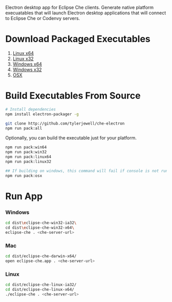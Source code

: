 Electron desktop app for Eclipse Che clients. Generate native platform execuatables that will launch Electron desktop applications that will connect to Eclipse Che or Codenvy servers.

# Download Packaged Executables
1. [Linux x64](https://github.com/TylerJewell/che-electron/releases/download/4.0.0-beta/eclipse-che-electron-linux64.zip)
2. [Linux x32](https://github.com/TylerJewell/che-electron/releases/download/4.0.0-beta/eclipse-che-electron-linux32.zip)
3. [Windows x64](https://github.com/TylerJewell/che-electron/releases/download/4.0.0-beta/eclipse-che-electron-win64.zip)
4. [Windows x32](https://github.com/TylerJewell/che-electron/releases/download/4.0.0-beta/eclipse-che-electron-win32.zip)
5. [OSX](https://github.com/TylerJewell/che-electron/releases/download/4.0.0-beta/eclipse-che-electron-osx.zip)

# Build Executables From Source
```sh
# Install dependencies
npm install electron-packager -g

git clone http://github.com/tylerjewell/che-electron
npm run pack:all
```

Optionally, you can build the executable just for your platform.
```sh
npm run pack:win64
npm run pack:win32
npm run pack:linux64
npm run pack:linux32

## If building on windows, this command will fail if console is not run as administrator
npm run pack:osx
```


# Run App

### Windows
```sh
cd dist\eclipse-che-win32-ia32\
cd dist\eclipse-che-win32-x64\
eclipse-che . <che-server-url>
```

### Mac
```sh
cd dist/eclipse-che-darwin-x64/
open eclipse-che.app . <che-server-url>
```

### Linux
```sh
cd dist/eclipse-che-linux-ia32/
cd dist/eclipse-che-linux-x64/
./eclipse-che . <che-server-url>
```
